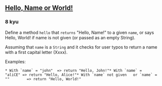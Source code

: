 <h2><a href=https://www.codewars.com/kata/57e3f79c9cb119374600046b/train/csharp target="_blank">Hello, Name or World!</a></h2><h3>8 kyu</h3><p>Define a method <code>hello</code> that <code>returns</code> "Hello, Name!" to a given <code>name</code>, or says Hello, World! if name is not given (or passed as an empty String).</p><p>Assuming that <code>name</code> is a <code>String</code> and it checks for user typos to return a name with a first capital letter (Xxxx).</p><p>Examples:</p><pre><code>* With `name` = "john"  =&gt; return "Hello, John!"* With `name` = "aliCE" =&gt; return "Hello, Alice!"* With `name` not given   or `name` = ""        =&gt; return "Hello, World!"</code></pre>
